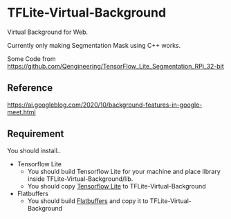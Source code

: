 # TFLite-Virtual-Background


Virtual Background for Web.

Currently only making Segmentation Mask using C++ works.


Some Code from
https://github.com/Qengineering/TensorFlow_Lite_Segmentation_RPi_32-bit


## Reference
https://ai.googleblog.com/2020/10/background-features-in-google-meet.html


## Requirement
You should install..
 - Tensorflow Lite
    - You should build Tensorflow Lite for your machine and place library inside TFLite-Virtual-Background/lib.
    - You should copy [Tensorflow Lite](https://github.com/tensorflow/tensorflow/tree/master/tensorflow/lite "Tensorflow Github") to TFLite-Virtual-Background
 - Flatbuffers
    - You should build [Flatbuffers](https://github.com/google/flatbuffers "Flatbuffers Github") and copy it to TFLite-Virtual-Background 